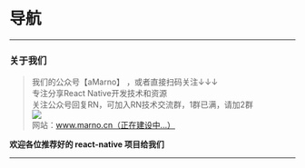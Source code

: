 # 导航
*****
### 关于我们
>我们的公众号【aMarno】 ，或者直接扫码关注↓↓↓
</br>专注分享React Native开发技术和资源
</br>关注公众号回复RN，可加入RN技术交流群，1群已满，请加2群
</br>![](http://www.marno.cn)
</br>网站：www.marno.cn（正在建设中...）

**欢迎各位推荐好的 react-native 项目给我们**
*******
